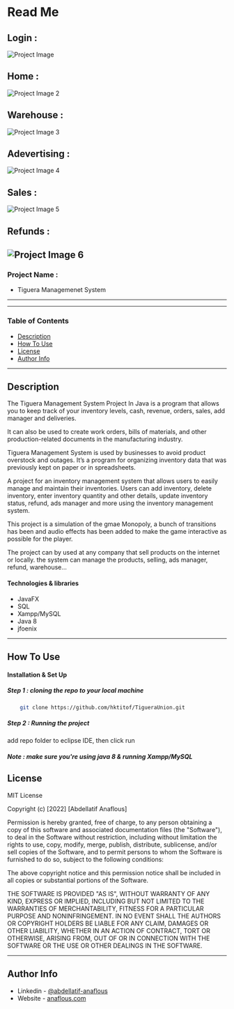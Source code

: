 # Read Me



## Login : 

![Project Image](https://user-images.githubusercontent.com/62770500/193140200-affb6e74-9835-4ccf-a683-7c21f200e6d3.png)

## Home : 

![Project Image 2](https://user-images.githubusercontent.com/62770500/193140910-0d24b2c1-f02b-4f0c-8dc8-20e0490b2901.png)

## Warehouse :

![Project Image 3](https://user-images.githubusercontent.com/62770500/193141139-eb0a0c2c-6e34-45c1-84d2-83148dc5d023.png)

## Adevertising : 

![Project Image 4](https://user-images.githubusercontent.com/62770500/193141323-091f187c-5f59-4ae8-b544-574d5f5eda01.png)

## Sales :

![Project Image 5](https://user-images.githubusercontent.com/62770500/193141513-53a55761-e750-4f82-ae54-784cf77f0d82.png)

## Refunds :

![Project Image 6](https://user-images.githubusercontent.com/62770500/193141686-1fcc095a-11d8-4dd5-99ed-a4e79a7a8a45.png)
---

### Project Name :

- Tiguera Managemenet System

---


---

### Table of Contents


- [Description](#description)
- [How To Use](#how-to-use)
- [License](#license)
- [Author Info](#author-info)

---

## Description

The Tiguera Management System Project In Java is a program that allows you to keep track of your inventory levels, cash, revenue, orders, sales, add manager and deliveries.

It can also be used to create work orders, bills of materials, and other production-related documents in the manufacturing industry.

Tiguera Management System is used by businesses to avoid product overstock and outages. It’s a program for organizing inventory data that was previously kept on paper or in spreadsheets.

A project for an inventory management system that allows users to easily manage and maintain their inventories. Users can add inventory, delete inventory, enter inventory quantity and other details, update inventory status, refund, ads manager and more using the inventory management system.

This project is a simulation of the gmae Monopoly, a bunch of transitions has been and audio effects has been added to make the game  interactive as possible for the player.

The project can by used at any company that sell products on the internet or locally. the system can manage the products, selling, ads manager, refund, warehouse...


#### Technologies & libraries

- JavaFX
- SQL
- Xampp/MySQL
- Java 8
- jfoenix





---

## How To Use

#### Installation & Set Up
##### Step 1 : cloning the repo to your local machine

```sh
    git clone https://github.com/hktitof/TigueraUnion.git
```

##### Step 2 : Running the project 
add repo folder to eclipse IDE, then click run

##### Note : make sure you're using java 8 & running Xampp/MySQL



## License

MIT License

Copyright (c) [2022] [Abdellatif Anaflous]

Permission is hereby granted, free of charge, to any person obtaining a copy
of this software and associated documentation files (the "Software"), to deal
in the Software without restriction, including without limitation the rights
to use, copy, modify, merge, publish, distribute, sublicense, and/or sell
copies of the Software, and to permit persons to whom the Software is
furnished to do so, subject to the following conditions:

The above copyright notice and this permission notice shall be included in all
copies or substantial portions of the Software.

THE SOFTWARE IS PROVIDED "AS IS", WITHOUT WARRANTY OF ANY KIND, EXPRESS OR
IMPLIED, INCLUDING BUT NOT LIMITED TO THE WARRANTIES OF MERCHANTABILITY,
FITNESS FOR A PARTICULAR PURPOSE AND NONINFRINGEMENT. IN NO EVENT SHALL THE
AUTHORS OR COPYRIGHT HOLDERS BE LIABLE FOR ANY CLAIM, DAMAGES OR OTHER
LIABILITY, WHETHER IN AN ACTION OF CONTRACT, TORT OR OTHERWISE, ARISING FROM,
OUT OF OR IN CONNECTION WITH THE SOFTWARE OR THE USE OR OTHER DEALINGS IN THE
SOFTWARE.



---

## Author Info

- Linkedin - [@abdellatif-anaflous](https://www.linkedin.com/in/abdellatif-anaflous/)
- Website - [anaflous.com](https://anaflous.com)
